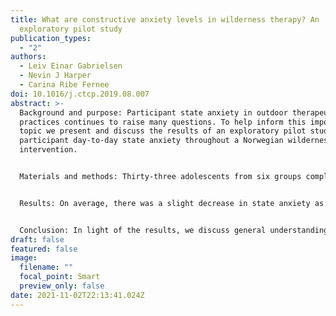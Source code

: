 ```yaml
---
title: What are constructive anxiety levels in wilderness therapy? An
  exploratory pilot study
publication_types:
  - "2"
authors:
  - Leiv Einar Gabrielsen
  - Nevin J Harper
  - Carina Ribe Fernee
doi: 10.1016/j.ctcp.2019.08.007
abstract: >-
  Background and purpose: Participant state anxiety in outdoor therapeutic
  practices continues to raise many questions. To help inform this important
  topic we present and discuss the results of an exploratory pilot study on
  participant day-to-day state anxiety throughout a Norwegian wilderness therapy
  intervention.


  Materials and methods: Thirty-three adolescents from six groups completed a total of 251 state sections of the State-Trait Anxiety Inventory.


  Results: On average, there was a slight decrease in state anxiety as the program progressed and a significant reduction in anxiety between the first and final days. The between-subject range was large, and boys reported significantly lower anxiety than did girls.


  Conclusion: In light of the results, we discuss general understandings of day-to-day state anxiety, gender differences, group differences, the perception of risk, and the relationship between perceived autonomy and state anxiety. The paper concludes with implications for the outdoor therapy field at large.
draft: false
featured: false
image:
  filename: ""
  focal_point: Smart
  preview_only: false
date: 2021-11-02T22:13:41.024Z
---
```

